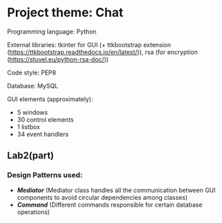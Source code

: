 # Project theme: Chat

Programming language: Python

External libraries: tkinter for GUI (+ ttkbootstrap extension (https://ttkbootstrap.readthedocs.io/en/latest/)), 
rsa (for encryption (https://stuvel.eu/python-rsa-doc/))

Code style: PEP8

Database: MySQL

GUI elements (approximately):
- 5 windows
- 30 control elements
- 1 listbox
- 34 event handlers

## Lab2(part)

### Design Patterns used:
- ***Mediator*** (Mediator class handles all the communication between GUI components to avoid circular dependencies among classes)
- ***Command*** (Different commands responsible for certain database operations)